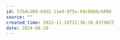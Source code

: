 ```yaml
---
id: 57b4cd60-6dd2-11ed-9f5a-69c89b6c6896
source: ""
created_time: 2022-11-26T21:36:10.037987Z
date: 2024-08-19
---
```

